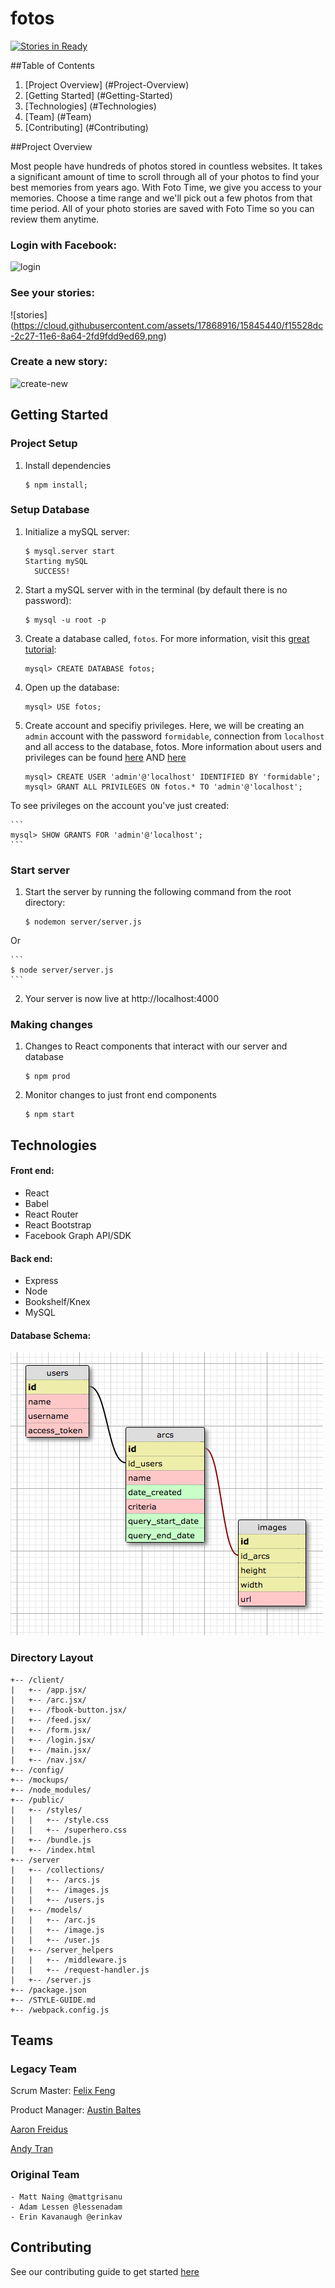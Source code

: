 # fotos
[![Stories in Ready](https://badge.waffle.io/Regal-Tephra/PhoTephra.svg?label=ready&title=Ready)](http://waffle.io/Regal-Tephra/PhoTephra)

##Table of Contents
1. [Project Overview] (#Project-Overview)
2. [Getting Started] (#Getting-Started)
3. [Technologies] (#Technologies)
4. [Team] (#Team)
5. [Contributing] (#Contributing)

##Project Overview <a name="Project-Overview"></a>

Most people have hundreds of photos stored in countless websites. It takes a significant amount of time to scroll through all of your photos to find your best memories from years ago. With Foto Time, we give you access to your memories. Choose a time range and we'll pick out a few photos from that time period. All of your photo stories are saved with Foto Time so you can review them anytime. 

### Login with Facebook:
![login](https://cloud.githubusercontent.com/assets/17868916/15845438/f1518f9c-2c27-11e6-8f01-d8d4ed98cc33.png)
### See your stories:
![stories] (https://cloud.githubusercontent.com/assets/17868916/15845440/f15528dc-2c27-11e6-8a64-2fd9fdd9ed69.png)
### Create a new story:
![create-new](https://cloud.githubusercontent.com/assets/17868916/15845439/f152baa2-2c27-11e6-944e-e518f249d792.png)

## Getting Started <a name="Getting-Started"></a>

### Project Setup 

1. Install dependencies

    ```
    $ npm install; 
    ```

### Setup Database

1. Initialize a mySQL server:

    ```
    $ mysql.server start
    Starting mySQL
      SUCCESS!
    ```
1. Start a mySQL server with in the terminal (by default there is no password):

    ```
    $ mysql -u root -p
    ```
2. Create a database called, `fotos`. For more information, visit this [great tutorial](https://www.digitalocean.com/community/tutorials/a-basic-mysql-tutorial):

    ```
    mysql> CREATE DATABASE fotos;
    ```
3. Open up the database:

    ```
    mysql> USE fotos;
    ```
4. Create account and specifiy privileges. Here, we will be creating an `admin` account with the password `formidable`, connection from `localhost` and all access to the database, fotos. More information about users and privileges can be found [here](http://dev.mysql.com/doc/refman/5.7/en/adding-users.html "mysql Docs") AND [here](https://www.digitalocean.com/community/tutorials/how-to-create-a-new-user-and-grant-permissions-in-mysql "Digital Ocean's How-to")

    ```
    mysql> CREATE USER 'admin'@'localhost' IDENTIFIED BY 'formidable';
    mysql> GRANT ALL PRIVILEGES ON fotos.* TO 'admin'@'localhost';
    ```
To see privileges on the account you've just created:

    ```
    mysql> SHOW GRANTS FOR 'admin'@'localhost';
    ```
### Start server

1. Start the server by running the following command from the root directory:

    ```
    $ nodemon server/server.js
    ```
Or

    ```
    $ node server/server.js
    ```
2. Your server is now live at http://localhost:4000

### Making changes

1. Changes to React components that interact with our server and database

    ```
    $ npm prod
    ```
2. Monitor changes to just front end components
    
    ```
    $ npm start
    ```
## Technologies <a name="Technologies"></a>

#### Front end: 
- React
- Babel
- React Router
- React Bootstrap
- Facebook Graph API/SDK

#### Back end: 
- Express
- Node
- Bookshelf/Knex
- MySQL

#### Database Schema:

![DBschema](https://raw.githubusercontent.com/formidable-coffee/fotos/master/server/db/Screen%20Shot%202016-05-30%20at%2015.16.35.png)

### Directory Layout
    
    +-- /client/
    |   +-- /app.jsx/
    |   +-- /arc.jsx/
    |   +-- /fbook-button.jsx/
    |   +-- /feed.jsx/
    |   +-- /form.jsx/
    |   +-- /login.jsx/
    |   +-- /main.jsx/
    |   +-- /nav.jsx/
    +-- /config/
    +-- /mockups/
    +-- /node_modules/
    +-- /public/
    |   +-- /styles/
    |   |   +-- /style.css
    |   |   +-- /superhero.css
    |   +-- /bundle.js
    |   +-- /index.html
    +-- /server
    |   +-- /collections/
    |   |   +-- /arcs.js
    |   |   +-- /images.js
    |   |   +-- /users.js
    |   +-- /models/
    |   |   +-- /arc.js
    |   |   +-- /image.js
    |   |   +-- /user.js
    |   +-- /server_helpers
    |   |   +-- /middleware.js
    |   |   +-- /request-handler.js
    |   +-- /server.js
    +-- /package.json
    +-- /STYLE-GUIDE.md
    +-- /webpack.config.js
    
## Teams <a name="Team"></a>
### Legacy Team 
Scrum Master: [Felix Feng](https://github.com/felix2feng)

Product Manager: [Austin Baltes](https://github.com/austinba)

[Aaron Freidus](https://github.com/shadowfool)

[Andy Tran](https://github.com/adtran117)
    
### Original Team
    - Matt Naing @mattgrisanu
    - Adam Lessen @lessenadam
    - Erin Kavanaugh @erinkav

## Contributing <a name="Contributing"></a>

See our contributing guide to get started [here](CONTRIBUTING.md)
